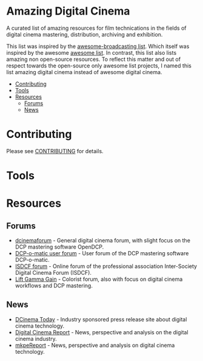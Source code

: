 # Amazing Digital Cinema

A curated list of amazing resources for film technications in the fields of digital cinema mastering, distribution, archiving and exhibition.

This list was inspired by the [awesome-broadcasting list](https://github.com/ebu/awesome-broadcasting). Which itself was inspired by the awesome [awesome list](https://github.com/sindresorhus/awesome).
In contrast, this list also lists amazing non open-source resources. To reflect this matter and out of respect towards the open-source only awesome list projects, I named this list amazing digital cinema instead of awesome digital cinema.

* [Contributing](#contributing)
* [Tools](#tools)
* [Resources](#resources)
  * [Forums](#forums)
  * [News](#news)

# Contributing

Please see [CONTRIBUTING](https://github.com/4lm/amazing-digital-cinema/blob/master/CONTRIBUTING.md) for details.

# Tools

# Resources

## Forums

* [dcinemaforum](http://dcinemaforum.com/forum/index.php) - General digital cinema forum, with slight focus on the DCP mastering software OpenDCP. 
* [DCP-o-matic user forum](https://dcpomatic.com/forum/) - User forum of the DCP mastering software DCP-o-matic.
* [ISDCF forum](http://isdcf.com/forum/) - Online forum of the professional association Inter-Society Digital Cinema Forum (ISDCF).  
* [Lift Gamma Gain](http://www.liftgammagain.com/forum/index.php) - Colorist forum, also with focus on digital cinema workflows and DCP mastering.

## News

* [DCinema Today](https://www.dcinematoday.com/) - Industry sponsored press release site about digital cinema technology.
* [Digital Cinema Report](http://digitalcinemareport.com/) - News, perspective and analysis on the digital cinema industry.
* [mkpeReport](https://mkpereport.com/) - News, perspective and analysis on digital cinema technology.
